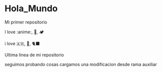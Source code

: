 # Hola_Mundo

Mi primer repositorio

I love :anime:, :pizza:, :camping:

i love 🇦🇷, 🐶, 🐈‍⬛

Ultima linea de mi repositorio

seguimos probando cosas
 cargamos una modificacion desde rama auxiliar

